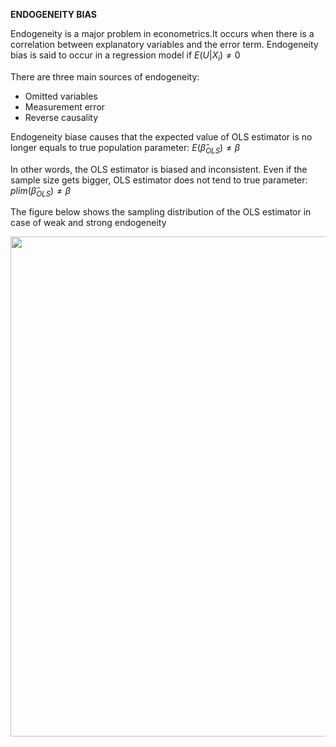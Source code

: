 **ENDOGENEITY BIAS**

Endogeneity is a major problem in econometrics.It occurs when there is a correlation between explanatory variables and the error term. Endogeneity bias is said to occur in a regression model if $E(U|X_{i})\neq0$

There are three main sources of endogeneity:
* Omitted variables
* Measurement error
* Reverse causality

Endogeneity biase causes that the expected value of OLS estimator is no longer equals to true population parameter: $E(\hat\beta_{OLS})\neq\beta$

In other words, the OLS estimator is biased and inconsistent. Even if the sample size gets bigger, OLS estimator does not tend to true parameter: $plim(\hat\beta_{OLS})\neq\beta$

The figure below shows the sampling distribution of the OLS estimator in case of weak and strong endogeneity

<img src="https://user-images.githubusercontent.com/101017847/185761039-758b383e-55fc-44bc-81d7-1c083829d86a.png" width="800" height="800">


